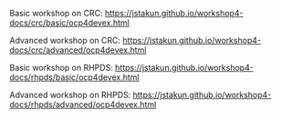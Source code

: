 Basic workshop on CRC:
https://jstakun.github.io/workshop4-docs/crc/basic/ocp4devex.html

Advanced workshop on CRC:
https://jstakun.github.io/workshop4-docs/crc/advanced/ocp4devex.html

Basic workshop on RHPDS:
https://jstakun.github.io/workshop4-docs/rhpds/basic/ocp4devex.html

Advanced workshop on RHPDS:
https://jstakun.github.io/workshop4-docs/rhpds/advanced/ocp4devex.html
